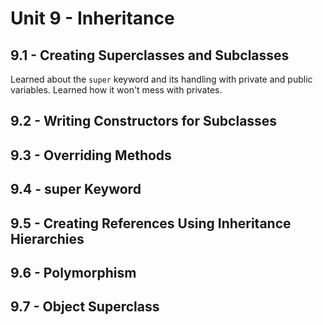 # Unit 9 - Inheritance

## 9.1 - Creating Superclasses and Subclasses

Learned about the `super` keyword and its handling with private and public variables. Learned how it won't mess with privates.

## 9.2 - Writing Constructors for Subclasses

## 9.3 - Overriding Methods

## 9.4 - super Keyword

## 9.5 - Creating References Using Inheritance Hierarchies

## 9.6 - Polymorphism

## 9.7 - Object Superclass
